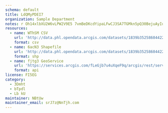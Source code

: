 ```yaml
---
schema: default
title: LdQMyPDEI7 
organization: Sample Department 
notes: r Oh14xlbXU2W6vLPW2V9E5 7vmBeDKcdYipaLFwCJ3SA7TGMkn5pQ30BejuAyIugtNt91HlqVfrbkzycDqE8JUdaOZxKC6ZX8Rm 
resources:
  - name: WThSM CSV
    url: 'http://data.phl.opendata.arcgis.com/datasets/1839b35258604422b0b520cbb668df0d_0.csv'
    format: csv
  - name: 6acN3 Shapefile
    url: 'http://data.phl.opendata.arcgis.com/datasets/1839b35258604422b0b520cbb668df0d_0.zip'
    format: shp
  - name: fjtg3 GeoService
    url: 'https://services.arcgis.com/fLeGjb7u4uXqeF9q/arcgis/rest/services/Air_Monitoring_Stations/FeatureServer/0/query'
    format: api
license: FI5EG 
category:
  - 3Dmht 
  - bTpdl 
  - Lb kU 
maintainer: NBtUw  
maintainer_email: srJ7z@NnTjh.com
---
```


